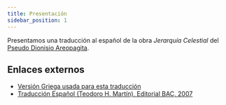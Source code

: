 ```yaml
---
title: Presentación
sidebar_position: 1
---
```


Presentamos una traducción al español de la obra _Jerarquía Celestial_ del [Pseudo Dionisio Areopagita](https://es.wikipedia.org/wiki/Pseudo_Dionisio_Areopagita).

## Enlaces externos
- [Versión Griega usada para esta traducción](https://www.documentacatholicaomnia.eu/02g/0531-0533,_Dionysius_Areopagita,_De_caelesti_hierarchia,_MGR.pdf)
- [Traducción Español (Teodoro H. Martín), Editorial BAC, 2007](https://ia800203.us.archive.org/6/items/PseudoDionisioAreopagitaObrasCompletas/Pseudo%20Dionisio%20Areopagita%20Obras%20completas.pdf)

